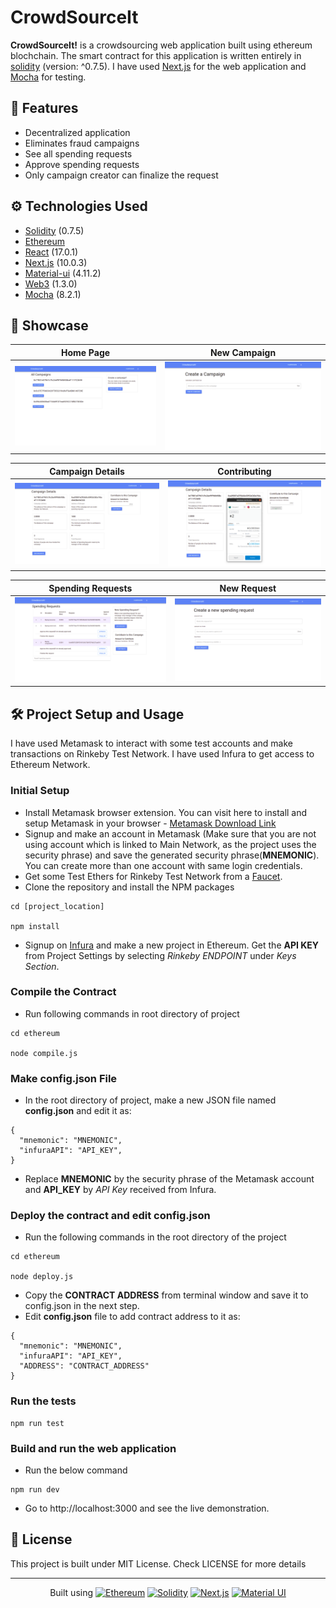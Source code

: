 # CrowdSourceIt

**CrowdSourceIt!** is a crowdsourcing web application built using ethereum blochchain. The smart contract for this application is written entirely in [solidity](https://github.com/ethereum/solidity) (version: ^0.7.5). I have used [Next.js](https://github.com/vercel/next.js) for the web application and [Mocha](https://mochajs.org/) for testing.

## :pushpin: Features

- Decentralized application
- Eliminates fraud campaigns
- See all spending requests
- Approve spending requests
- Only campaign creator can finalize the request

## :gear: Technologies Used

- [Solidity](https://github.com/ethereum/solidity) (0.7.5)
- [Ethereum](https://www.ethereum.org/)
- [React](https://reactjs.org/) (17.0.1)
- [Next.js](https://nextjs.org/) (10.0.3)
- [Material-ui](https://material-ui.com/) (4.11.2)
- [Web3](https://github.com/ethereum/web3.js) (1.3.0)
- [Mocha](https://mochajs.org/) (8.2.1)

## :star2: Showcase

|        Home Page        |       New Campaign        |
| :---------------------: | :-----------------------: |
| ![](snapshots/home.png) | ![](snapshots/newcam.png) |

|      Campaign Details       |         Contributing          |
| :-------------------------: | :---------------------------: |
| ![](snapshots/campaign.png) | ![](snapshots/contribute.png) |

|      Spending Requests      |        New Request        |
| :-------------------------: | :-----------------------: |
| ![](snapshots/requests.png) | ![](snapshots/newreq.png) |

## :hammer_and_wrench: Project Setup and Usage

I have used Metamask to interact with some test accounts and make transactions on Rinkeby Test Network. I have used Infura to get access to Ethereum Network.

### Initial Setup

- Install Metamask browser extension. You can visit here to install and setup Metamask in your browser - [Metamask Download Link](https://metamask.io/download.html)
- Signup and make an account in Metamask (Make sure that you are not using account which is linked to Main Network, as the project uses the security phrase) and save the generated security phrase(**MNEMONIC**). You can create more than one account with same login credentials.
- Get some Test Ethers for Rinkeby Test Network from a [Faucet](https://faucet.rinkeby.io/).
- Clone the repository and install the NPM packages

```(terminal)
cd [project_location]

npm install
```

- Signup on [Infura](https://infura.io) and make a new project in Ethereum. Get the **API KEY** from Project Settings by selecting _Rinkeby ENDPOINT_ under _Keys Section_.

### Compile the Contract

- Run following commands in root directory of project

```(terminal)
cd ethereum

node compile.js
```

### Make config.json File

- In the root directory of project, make a new JSON file named **config.json** and edit it as:

```(json)
{
  "mnemonic": "MNEMONIC",
  "infuraAPI": "API_KEY",
}
```

- Replace **MNEMONIC** by the security phrase of the Metamask account and **API_KEY** by _API Key_ received from Infura.

### Deploy the contract and edit config.json

- Run the following commands in the root directory of the project

```(terminal)
cd ethereum

node deploy.js
```

- Copy the **CONTRACT ADDRESS** from terminal window and save it to config.json in the next step.
- Edit **config.json** file to add contract address to it as:

```(terminal)
{
  "mnemonic": "MNEMONIC",
  "infuraAPI": "API_KEY",
  "ADDRESS": "CONTRACT_ADDRESS"
}
```

### Run the tests

```(terminal)
npm run test
```

### Build and run the web application

- Run the below command

```(terminal)
npm run dev
```

- Go to http://localhost:3000 and see the live demonstration.

## :page_with_curl: License

This project is built under MIT License. Check LICENSE for more details

---

<p align="center">
  Built using  <a href="https://www.ethereum.org/" title="Ethereum"><img src="https://github.com/tomchen/stack-icons/blob/master/logos/ethereum.svg" alt="Ethereum" width="30px" height="30px"></a>
  <a href="https://github.com/ethereum/solidity" title="Solidity"><img src="https://docs.soliditylang.org/en/v0.8.0/_images/logo.svg" alt="Solidity" width="21px" height="21px"></a>
  <a href="https://zeit.co/next" title="Next.js"><img src="https://github.com/tomchen/stack-icons/blob/master/logos/nextjs.svg" alt="Next.js" width="30px" height="30px"></a>
  <a href="https://material-ui.com/" title="Material UI"><img src="https://github.com/tomchen/stack-icons/blob/master/logos/material-ui.svg" alt="Material UI" width="21px" height="21px"></a>
</p>
